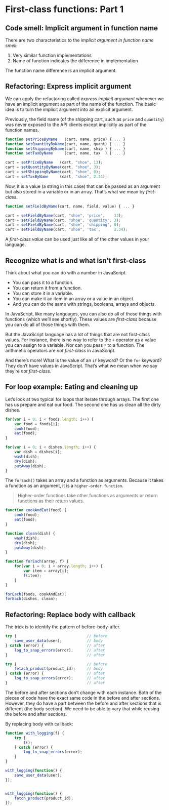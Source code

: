 # First-class functions: Part 1

## Code smell: Implicit argument in function name

There are two characteristics to the *implicit argument in function name smell*:

1. Very similar function implementations
2. Name of function indicates the difference in implementation

The function name difference is an implicit argument.

## Refactoring: Express implicit argument

We can apply the refactoring called *express implicit argument* whenever we have an implicit argument as part of the name of the function. The basic idea is to turn the implicit argument into an explicit argument.

Previously, the field name (of the shipping cart, such as `price` and `quantity`) was never exposed to the API clients except implicitly as part of the function names.

```javascript
function setPriceByName   (cart, name, price) { ... }
function setQuantityByName(cart, name, quant) { ... }
function setShippingByName(cart, name, ship ) { ... }
function setTaxByName     (cart, name, tax  ) { ... }

cart = setPriceByName   (cart, "shoe", 13);
cart = setQuantityByName(cart, "shoe", 3);
cart = setShippingByName(cart, "shoe", 0);
cart = setTaxByName     (cart, "shoe", 2.34);
```

Now, it is a value (a string in this case) that can be passed as an argument but also stored in a variable or in an array. That’s what we mean by *first-class*.

```javascript
function setFieldByName(cart, name, field, value) { ... }

cart = setFieldByName(cart, "shoe", 'price',    13);
cart = setFieldByName(cart, "shoe", 'quantity', 3);
cart = setFieldByName(cart, "shoe", 'shipping', 0);
cart = setFieldByName(cart, "shoe", 'tax',      2.34);
```

A *first-class value* can be used just like all of the other values in your language.

## Recognize what is and what isn’t first-class

Think about what you can do with a number in JavaScript.

- You can pass it to a function.
- You can return it from a function.
- You can store it in a variable.
- You can make it an item in an array or a value in an object.
- And you can do the same with strings, booleans, arrays and objects.

In JavaScript, like many languages, you can also do all of those things with functions (which we’ll see shortly). These values are *first-class* because you can do all of those things with them.

But the JavaScript language has a lot of things that are not first-class values. For instance, there is no way to refer to the `+` operator as a value you can assign to a variable. Nor can you pass `*` to a function. The arithmetic operators are *not first-class* in JavaScript.

And there’s more! What is the value of an `if` keyword? Or the `for` keyword? They don’t have values in JavaScript. That’s what we mean when we say they’re *not first-class*.

## For loop example: Eating and cleaning up

Let’s look at two typical for loops that iterate through arrays. The first one has us prepare and eat our food. The second one has us clean all the dirty dishes.

```javascript
for(var i = 0; i < foods.length; i++) {
    var food = foods[i];
    cook(food);
    eat(food);
}

for(var i = 0; i < dishes.length; i++) {
    var dish = dishes[i];
    wash(dish);
    dry(dish);
    putAway(dish);
}
```

The `forEach()` takes an array and a function as arguments. Because it takes a function as an argument, it is a `higher-order function`.

> Higher-order functions take other functions as arguments or return functions as their return values.

```javascript
function cookAndEat(food) {
    cook(food);
    eat(food);
}

function clean(dish) {
    wash(dish);
    dry(dish);
    putAway(dish);
}

function forEach(array, f) {
    for(var i = 0; i < array.length; i++) {
        var item = array[i];
        f(item);
    }
}

forEach(foods, cookAndEat);
forEach(dishes, clean);
```

## Refactoring: Replace body with callback

The trick is to identify the pattern of before-body-after.

```javascript
try {                               // before
    save_user_data(user);           // body
} catch (error) {                   // after
    log_to_snap_errors(error);      // after
}                                   // after

try {                               // before
    fetach_product(product_id);     // body
} catch (error) {                   // after
    log_to_snap_errors(error);      // after
}                                   // after
```

The before and after sections don’t change with each instance. Both of the pieces of code have the exact same code in the before and after sections. However, they do have a part between the before and after sections that is different (the body section). We need to be able to vary that while reusing the before and after sections.

By replacing body with callback:

```javascript
function with_logging(f) {
    try {
        f();
    } catch (error) {
        log_to_snap_errors(error);
    }
}

with_logging(function() {
    save_user_data(user);
});


with_logging(function() {
    fetch_product(product_id);
});
```

